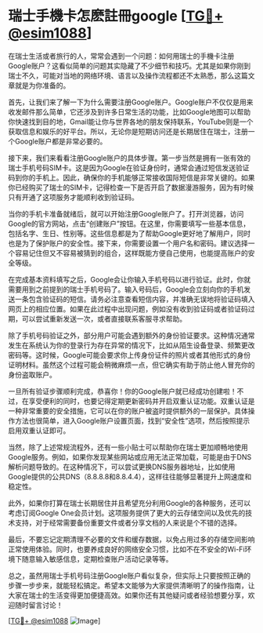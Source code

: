 # 瑞士手機卡怎麽註冊google [[TG💪+ @esim1088](https://t.me/s/esim1088)]

在瑞士生活或者旅行的人，常常会遇到一个问题：如何用瑞士的手機卡注册Google账户？这看似简单的问题其实隐藏了不少细节和技巧。尤其是如果你刚到瑞士不久，可能对当地的网络环境、语言以及操作流程都还不太熟悉，那么这篇文章就是为你准备的。

首先，让我们来了解一下为什么需要注册Google账户。Google账户不仅仅是用来收发邮件那么简单，它还涉及到许多日常生活的功能，比如Google地图可以帮助你快速找到目的地，Gmail能让你与世界各地的朋友保持联系，YouTube则是一个获取信息和娱乐的好平台。所以，无论你是短期访问还是长期居住在瑞士，注册一个Google账户都是非常必要的。

接下来，我们来看看注册Google账户的具体步骤。第一步当然是拥有一张有效的瑞士手机号码SIM卡。这是因为Google在验证身份时，通常会通过短信发送验证码到你的手机上。因此，确保你的手机能够正常接收国际短信是非常关键的。如果你已经购买了瑞士的SIM卡，记得检查一下是否开启了数据漫游服务，因为有时候只有开通了这项服务才能顺利收到验证码。

当你的手机卡准备就绪后，就可以开始注册Google账户了。打开浏览器，访问Google的官方网站，点击“创建账户”按钮。在这里，你需要填写一些基本信息，包括名字、生日、性别等。这些信息都是为了帮助Google更好地了解用户，同时也是为了保护账户的安全性。接下来，你需要设置一个用户名和密码。建议选择一个容易记住但又不容易被猜到的组合，这样既能方便自己使用，也能提高账户的安全等级。

在完成基本资料填写之后，Google会让你输入手机号码以进行验证。此时，你就需要用到之前提到的瑞士手机号码了。输入号码后，Google会立刻向你的手机发送一条包含验证码的短信。请务必注意查看短信内容，并准确无误地将验证码填入网页上的相应位置。如果在此过程中出现问题，例如没有收到验证码或者验证码过期，可以尝试重新发送一次，或者直接联系客服寻求帮助。

除了手机号码验证之外，部分用户可能会遇到额外的身份验证要求。这种情况通常发生在系统认为你的登录行为存在异常的情况下，比如从陌生设备登录、频繁更改密码等。这时候，Google可能会要求你上传身份证件的照片或者其他形式的身份证明材料。虽然这个过程可能会稍微麻烦一点，但它确实有助于防止他人冒充你的身份盗取账户。

一旦所有验证步骤顺利完成，恭喜你！你的Google账户就已经成功创建啦！不过，在享受便利的同时，也要记得定期更新密码并开启双重认证功能。双重认证是一种非常重要的安全措施，它可以在你的账户被盗时提供额外的一层保护。具体操作方法也很简单，进入Google账户设置页面，找到“安全性”选项，然后按照提示启用双重认证即可。

当然，除了上述常规流程外，还有一些小贴士可以帮助你在瑞士更加顺畅地使用Google服务。例如，如果你发现某些网站或应用无法正常加载，可能是由于DNS解析问题导致的。在这种情况下，可以尝试更换DNS服务器地址，比如使用Google提供的公共DNS（8.8.8.8和8.8.4.4），这样往往能够显著提升上网速度和稳定性。

此外，如果你打算在瑞士长期居住并且希望充分利用Google的各种服务，还可以考虑订阅Google One会员计划。这项服务提供了更大的云存储空间以及优先的技术支持，对于经常需要备份重要文件或者分享文档的人来说是个不错的选择。

最后，不要忘记定期清理不必要的文件和缓存数据，以免占用过多的存储空间影响正常使用体验。同时，也要养成良好的网络安全习惯，比如不在不安全的Wi-Fi环境下随意输入敏感信息，定期检查账户活动记录等等。

总之，虽然用瑞士手机号码注册Google账户看似复杂，但实际上只要按照正确的步骤一步步来，就能轻松搞定。希望本文能够为大家提供清晰明了的操作指南，让大家在瑞士的生活变得更加便捷高效。如果你还有其他疑问或者经验想要分享，欢迎随时留言讨论！

[[TG💪+ @esim1088](https://t.me/s/esim1088) ![Image](https://i.postimg.cc/4NQfJmqS/Snipaste-2025-05-13-00-14-12.png)]